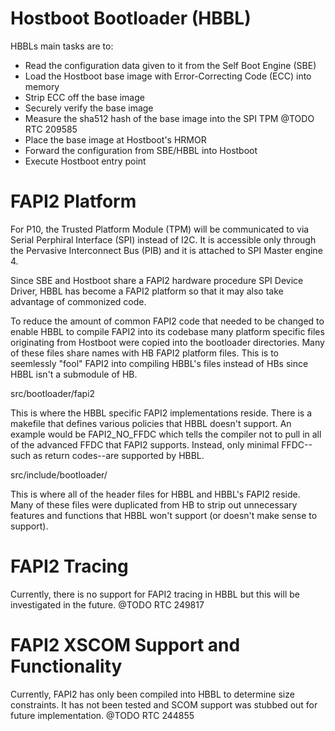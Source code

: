 # Hostboot Bootloader (HBBL)

HBBLs main tasks are to:

* Read the configuration data given to it from the Self Boot Engine (SBE)
* Load the Hostboot base image with Error-Correcting Code (ECC) into memory
* Strip ECC off the base image
* Securely verify the base image
* Measure the sha512 hash of the base image into the SPI TPM @TODO RTC 209585
* Place the base image at Hostboot's HRMOR
* Forward the configuration from SBE/HBBL into Hostboot
* Execute Hostboot entry point

# FAPI2 Platform

For P10, the Trusted Platform Module (TPM) will be communicated to via Serial
Perphiral Interface (SPI) instead of I2C. It is accessible only through the
Pervasive Interconnect Bus (PIB) and it is attached to SPI Master engine 4.

Since SBE and Hostboot share a FAPI2 hardware procedure SPI Device Driver, HBBL
has become a FAPI2 platform so that it may also take advantage of commonized
code.

To reduce the amount of common FAPI2 code that needed to be changed to enable
HBBL to compile FAPI2 into its codebase many platform specific files originating
from Hostboot were copied into the bootloader directories. Many of these files
share names with HB FAPI2 platform files. This is to seemlessly "fool" FAPI2
into compiling HBBL's files instead of HBs since HBBL isn't a submodule of HB.

src/bootloader/fapi2

This is where the HBBL specific FAPI2 implementations reside. There is a
makefile that defines various policies that HBBL doesn't support. An example
would be FAPI2_NO_FFDC which tells the compiler not to pull in all of the
advanced FFDC that FAPI2 supports. Instead, only minimal FFDC--such as return
codes--are supported by HBBL.

src/include/bootloader/

This is where all of the header files for HBBL and HBBL's FAPI2 reside. Many of
these files were duplicated from HB to strip out unnecessary features and
functions that HBBL won't support (or doesn't make sense to support).

# FAPI2 Tracing

Currently, there is no support for FAPI2 tracing in HBBL but this will be
investigated in the future. @TODO RTC 249817

# FAPI2 XSCOM Support and Functionality

Currently, FAPI2 has only been compiled into HBBL to determine size constraints.
It has not been tested and SCOM support was stubbed out for future
implementation. @TODO RTC 244855
